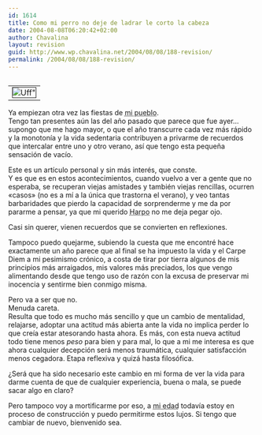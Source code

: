 ```yaml
---
id: 1614
title: Como mi perro no deje de ladrar le corto la cabeza
date: 2004-08-08T06:20:42+02:00
author: Chavalina
layout: revision
guid: http://www.wp.chavalina.net/2004/08/08/188-revision/
permalink: /2004/08/08/188-revision/
---
```

<table cellspacing="5" cellpadding="10" width="1" align="left">
  <tr>
    <td>
      <img src="http://www.chavalina.net/imagenes/fotos/resaca.jpg" border="1" alt=Uff" border="1">
    </td>
  </tr>
</table>

Ya empiezan otra vez las fiestas de <acronym title="Blanca">mi pueblo</acronym>.  
Tengo tan presentes aún las del año pasado que parece que fue ayer… supongo que me hago mayor, o que el año transcurre cada vez más rápido y la monotonía y la vida sedentaria contribuyen a privarme de recuerdos que intercalar entre uno y otro verano, así que tengo esta pequeña sensación de vacío.

Este es un artículo personal y sin más interés, que conste.  
Y es que es en estos acontecimientos, cuando vuelvo a ver a gente que no esperaba, se recuperan viejas amistades y también viejas rencillas, ocurren «casos» (no es a mí a la única que trastorna el verano), y veo tantas barbaridades que pierdo la capacidad de sorprenderme y me da por pararme a pensar, ya que mi querido <acronym title="el hijo de perra de mi perro">Harpo</acronym> no me deja pegar ojo.

Casi sin querer, vienen recuerdos que se convierten en reflexiones.

Tampoco puedo quejarme, subiendo la cuesta que me encontré hace exactamente un año parece que al final se ha impuesto la vida y el Carpe Diem a mi pesimismo crónico, a costa de tirar por tierra algunos de mis principios más arraigados, mis valores más preciados, los que vengo alimentando desde que tengo uso de razón con la excusa de preservar mi inocencia y sentirme bien conmigo misma.

Pero va a ser que no.  
Menuda careta.  
Resulta que todo es mucho más sencillo y que un cambio de mentalidad, relajarse, adoptar una actitud más abierta ante la vida no implica perder lo que creía estar atesorando hasta ahora. Es más, con esta nueva actitud todo tiene menos _peso_ para bien y para mal, lo que a mi me interesa es que ahora cualquier decepción será menos traumática, cualquier satisfacción menos cegadora. Etapa reflexiva y quizá hasta filosófica.

¿Será que ha sido necesario este cambio en mi forma de ver la vida para darme cuenta de que de cualquier experiencia, buena o mala, se puede sacar algo en claro?

Pero tampoco voy a mortificarme por eso, a <acronym title="23">mi edad</acronym> todavía estoy en proceso de construcción y puedo permitirme estos lujos. Si tengo que cambiar de nuevo, bienvenido sea.